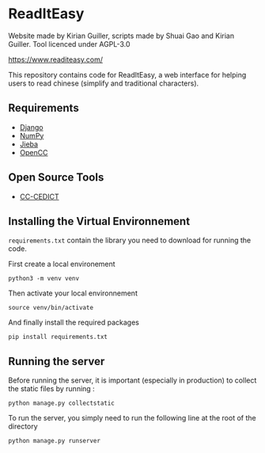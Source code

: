 # ReadItEasy
Website made by Kirian Guiller, scripts made by Shuai Gao and Kirian Guiller. Tool licenced under AGPL-3.0

https://www.readiteasy.com/

This repository contains code for ReadItEasy, a web interface for helping users to read chinese (simplify and traditional characters).

## Requirements
* [Django](https://www.djangoproject.com/)
* [NumPy](http://www.numpy.org/)
* [Jieba](https://github.com/fxsjy/jieba)
* [OpenCC](https://pypi.org/project/OpenCC/)

## Open Source Tools 
* [CC-CEDICT](https://www.mdbg.net/chinese/dictionary?page=cedict)

## Installing the Virtual Environnement
`requirements.txt` contain the library you need to download for running the code.

First create a local environement
```
python3 -m venv venv
```
Then activate your local environnement
```
source venv/bin/activate
```
And finally install the required packages
```
pip install requirements.txt
```
## Running the server
Before running the server, it is important (especially in production) to collect the static files by running :
```
python manage.py collectstatic
```
To run the server, you simply need to run the following line at the root of the directory
```
python manage.py runserver
```

